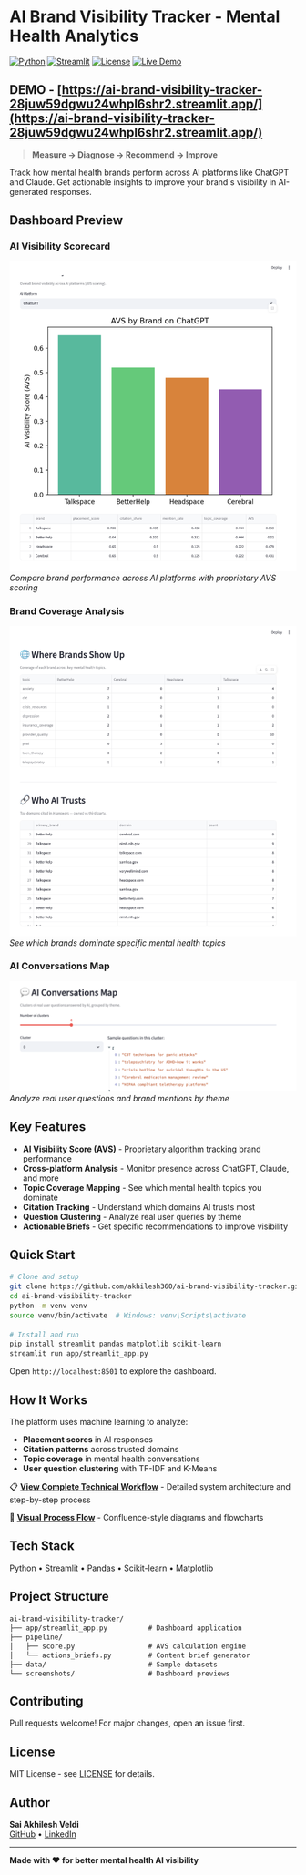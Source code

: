 # AI Brand Visibility Tracker - Mental Health Analytics

[![Python](https://img.shields.io/badge/Python-3.8+-blue.svg)](https://www.python.org/downloads/)
[![Streamlit](https://img.shields.io/badge/Streamlit-1.28+-red.svg)](https://streamlit.io/)
[![License](https://img.shields.io/badge/License-MIT-green.svg)](LICENSE)
[![Live Demo](https://img.shields.io/badge/Live%20Demo-Streamlit-FF4B4B.svg)](https://ai-brand-visibility-tracker-28juw59dgwu24whpl6shr2.streamlit.app/)

## DEMO - **[https://ai-brand-visibility-tracker-28juw59dgwu24whpl6shr2.streamlit.app/](https://ai-brand-visibility-tracker-28juw59dgwu24whpl6shr2.streamlit.app/)**

> **Measure → Diagnose → Recommend → Improve**

Track how mental health brands perform across AI platforms like ChatGPT and Claude. Get actionable insights to improve your brand's visibility in AI-generated responses.

## Dashboard Preview

### AI Visibility Scorecard
![Visibility Scorecard](screenshots/visibility-scorecard.png)
*Compare brand performance across AI platforms with proprietary AVS scoring*

### Brand Coverage Analysis  
![Brand Coverage](screenshots/brand-coverage.png)
*See which brands dominate specific mental health topics*

### AI Conversations Map
![Conversations Map](screenshots/conversations-map.png)
*Analyze real user questions and brand mentions by theme*

## Key Features

- **AI Visibility Score (AVS)** - Proprietary algorithm tracking brand performance
- **Cross-platform Analysis** - Monitor presence across ChatGPT, Claude, and more
- **Topic Coverage Mapping** - See which mental health topics you dominate
- **Citation Tracking** - Understand which domains AI trusts most
- **Question Clustering** - Analyze real user queries by theme
- **Actionable Briefs** - Get specific recommendations to improve visibility

## Quick Start

```bash
# Clone and setup
git clone https://github.com/akhilesh360/ai-brand-visibility-tracker.git
cd ai-brand-visibility-tracker
python -m venv venv
source venv/bin/activate  # Windows: venv\Scripts\activate

# Install and run
pip install streamlit pandas matplotlib scikit-learn
streamlit run app/streamlit_app.py
```

Open `http://localhost:8501` to explore the dashboard.

## How It Works

The platform uses machine learning to analyze:
- **Placement scores** in AI responses
- **Citation patterns** across trusted domains  
- **Topic coverage** in mental health conversations
- **User question clustering** with TF-IDF and K-Means

📋 **[View Complete Technical Workflow](WORKFLOW.md)** - Detailed system architecture and step-by-step process

🎨 **[Visual Process Flow](VISUAL_WORKFLOW.md)** - Confluence-style diagrams and flowcharts

## Tech Stack

Python • Streamlit • Pandas • Scikit-learn • Matplotlib

## Project Structure

```
ai-brand-visibility-tracker/
├── app/streamlit_app.py          # Dashboard application
├── pipeline/
│   ├── score.py                  # AVS calculation engine
│   └── actions_briefs.py         # Content brief generator
├── data/                         # Sample datasets
└── screenshots/                  # Dashboard previews
```

## Contributing

Pull requests welcome! For major changes, open an issue first.

## License

MIT License - see [LICENSE](LICENSE) for details.

## Author

**Sai Akhilesh Veldi**  
[GitHub](https://github.com/akhilesh360) • [LinkedIn](https://www.linkedin.com/in/saiakhileshveldi/)

---

**Made with ❤️ for better mental health AI visibility**
